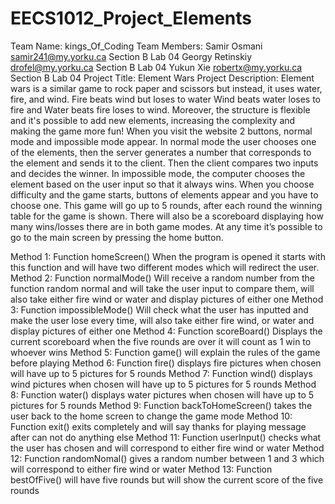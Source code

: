 # EECS1012_Project_Elements
Team Name:  kings_Of_Coding
Team Members: 
Samir Osmani     	   samir241@my.yorku.ca	Section B	Lab 04
Georgy Retinskiy	   drofel@my.yorku.ca		Section B	Lab 04
Yukun Xie		   robertx@my.yorku.ca	Section B 	Lab 04
Project Title: Element Wars
Project Description: Element wars is a similar game to rock paper and scissors but instead, it uses water, fire, and wind. Fire beats wind but loses to water Wind beats water loses to fire and Water beats fire loses to wind. Moreover, the structure is flexible and it's possible to add new elements, increasing the complexity and making the game more fun! When you visit the website 2 buttons, normal mode and impossible mode appear. In normal mode the user chooses one of the elements, then the server generates a number that corresponds to the element and sends it to the client. Then the client compares two inputs and decides the winner. In impossible mode, the computer chooses the element based on the user input so that it always wins. When you choose difficulty and the game starts, buttons of elements appear and you have to choose one. This game will go up to 5 rounds, after each round the winning table for the game is shown. There will also be a scoreboard displaying how many wins/losses there are in both game modes. At any time it’s possible to go to the main screen by pressing the home button.

Method 1: Function homeScreen()
When the program is opened it starts with this function and will have two different modes which will redirect the user.
Method 2: Function normalMode()
Will receive a random number from the function random normal and will take the user input to compare them, will also take either fire wind or water and display pictures of either one
Method 3: Function impossibleMode()
Will check what the user has inputted and make the user lose every time, will also take either fire wind, or water and display pictures of either one
Method 4: Function scoreBoard()
Displays the current scoreboard when the five rounds are over it will count as 1 win to whoever wins
Method 5: Function game()
will explain the rules of the game before playing 
Method 6: Function fire()
displays fire pictures when chosen will have up to 5 pictures for 5 rounds
Method 7: Function wind()
displays wind pictures when chosen will have up to 5 pictures for 5 rounds
Method 8: Function water()
displays water pictures when chosen will have up to 5 pictures for 5 rounds
Method 9: Function backToHomeScreen()
takes the user back to the home screen to change the game mode 
Method 10: Function exit()
exits completely and will say thanks for playing message after can not do anything else
Method 11: Function userInput()
checks what the user has chosen and will correspond to either fire wind or water
Method 12: Function randomNomal()
gives a random number between 1 and 3 which will correspond to either fire wind or water
Method 13: Function bestOfFive()
will have five rounds but will show the current score of the five rounds
